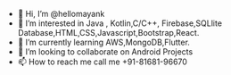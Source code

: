 - 👋 Hi, I’m @hellomayank
- 👀 I’m interested in Java , Kotlin,C/C++, Firebase,SQLlite Database,HTML,CSS,Javascript,Bootstrap,React.
- 🌱 I’m currently learning AWS,MongoDB,Flutter.
- 💞️ I’m looking to collaborate on Android Projects
- 📫 How to reach me call me +91-81681-96670

<!---
hellomayank/hellomayank is a ✨ special ✨ repository because its `README.md` (this file) appears on your GitHub profile.
You can click the Preview link to take a look at your changes.
--->
